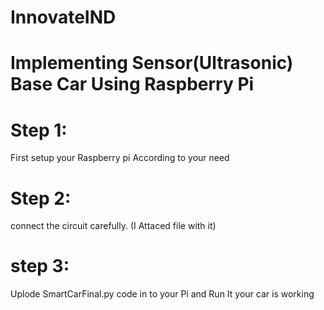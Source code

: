 # InnovateIND
# Implementing Sensor(Ultrasonic) Base Car Using Raspberry Pi
# Step 1:
  First setup your Raspberry pi According to your need
# Step 2:
  connect the circuit carefully. (I Attaced file with it)
# step 3:
  Uplode SmartCarFinal.py code in to your Pi and Run It your car is working
